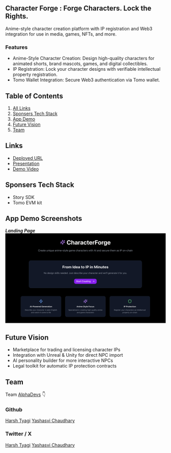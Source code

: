 ## Character Forge : Forge Characters. Lock the Rights.

Anime-style character creation platform with IP registration and Web3 integration for use in media, games, NFTs, and more.

### Features

- Anime-Style Character Creation: Design high-quality characters for animated shorts, brand mascots, games, and digital collectibles.
- IP Registration: Lock your character designs with verifiable intellectual property registration.
- Tomo Wallet Integration: Secure Web3 authentication via Tomo wallet.

## Table of Contents

1. [All Links](#links)
2. [Sponsers Tech Stack](#sponsers-tech-stack)
3. [App Demo](#app-demo-screenshots)
4. [Future Vision](#future-vision)
5. [Team](#team)

## Links

- [Deployed URL]()
- [Presentation](https://www.canva.com/design/DAGqawL1arM/zijd3Uk62rgtlH05PlId7w/view)
- [Demo Video]()

## Sponsers Tech Stack

- Story SDK
- Tomo EVM kit

## App Demo Screenshots

**_Landing Page_**
![Landing Page](/public/landing-page.png)

## Future Vision

- Marketplace for trading and licensing character IPs
- Integration with Unreal & Unity for direct NPC import
- AI personality builder for more interactive NPCs
- Legal toolkit for automatic IP protection contracts

## Team

Team [AlphaDevs](https://www.alphadevs.dev) 👇

### Github

[Harsh Tyagi](https://github.com/mr-harshtyagi)
[Yashasvi Chaudhary](https://github.com/0xyshv)

### Twitter / X

[Harsh Tyagi](https://twitter.com/0xmht)
[Yashasvi Chaudhary](https://twitter.com/0xyshv)
